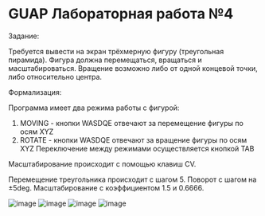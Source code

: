 # GUAP Лабораторная работа №4

Задание:

Требуется вывести на экран трёхмерную фигуру (треугольная пирамида). Фигура должна перемещаться, вращаться и масштабироваться. Вращение возможно либо от одной концевой точки, либо относительно центра. 

Формализация:

Программа имеет два режима работы с фигурой:
1. MOVING - кнопки WASDQE отвечают за перемещение фигуры по осям XYZ
2. ROTATE - кнопки WASDQE отвечают за вращение фигуры по осям XYZ
Переключение между режимами осуществляется кнопкой TAB

Масштабирование происходит с помощью клавиш CV.

Перемещение треугольника происходит с шагом 5.
Поворот с шагом на ±5deg.
Масштабирование с коэффициентом 1.5 и 0.6666.

![image](https://user-images.githubusercontent.com/43295090/167625499-aa7cc375-4fe4-40c2-9cd6-82c2fe0da117.png)
![image](https://user-images.githubusercontent.com/43295090/167625518-3b9b6c43-bd20-40ce-8fd8-5ba078785947.png)
![image](https://user-images.githubusercontent.com/43295090/167625526-ef40425e-a484-48d4-af98-ecdc5e26f764.png)
![image](https://user-images.githubusercontent.com/43295090/167625533-7a7e372d-c550-4c32-9179-b3059aef1f5a.png)



